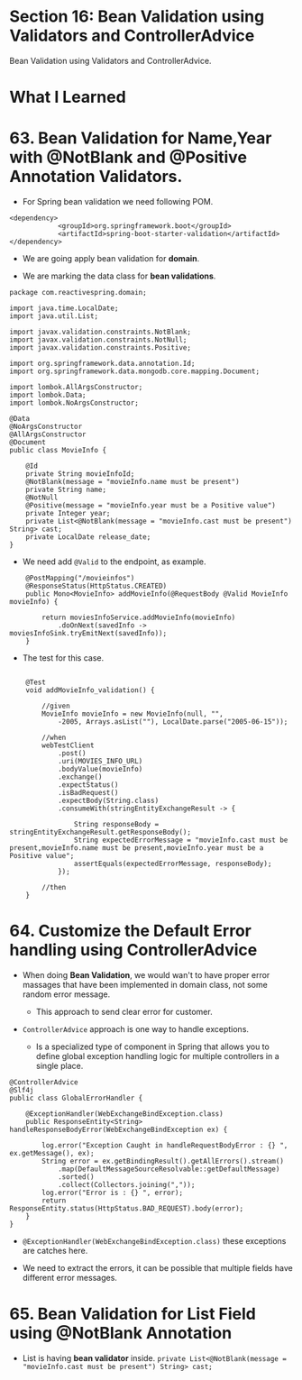# Section 16: Bean Validation using Validators and ControllerAdvice

Bean Validation using Validators and ControllerAdvice.

# What I Learned

# 63. Bean Validation for Name,Year with @NotBlank and @Positive Annotation Validators.

- For Spring bean validation we need following POM.

```
<dependency>
			<groupId>org.springframework.boot</groupId>
			<artifactId>spring-boot-starter-validation</artifactId>
</dependency>
```

- We are going apply bean validation for **domain**.

- We are marking the data class for **bean validations**.

```
package com.reactivespring.domain;

import java.time.LocalDate;
import java.util.List;

import javax.validation.constraints.NotBlank;
import javax.validation.constraints.NotNull;
import javax.validation.constraints.Positive;

import org.springframework.data.annotation.Id;
import org.springframework.data.mongodb.core.mapping.Document;

import lombok.AllArgsConstructor;
import lombok.Data;
import lombok.NoArgsConstructor;

@Data
@NoArgsConstructor
@AllArgsConstructor
@Document
public class MovieInfo {

    @Id
    private String movieInfoId;
    @NotBlank(message = "movieInfo.name must be present")
    private String name;
    @NotNull
    @Positive(message = "movieInfo.year must be a Positive value")
    private Integer year;
    private List<@NotBlank(message = "movieInfo.cast must be present") String> cast;
    private LocalDate release_date;
}

```

- We need add `@Valid` to the endpoint, as example.

```
    @PostMapping("/movieinfos")
    @ResponseStatus(HttpStatus.CREATED)
    public Mono<MovieInfo> addMovieInfo(@RequestBody @Valid MovieInfo movieInfo) {
        
        return moviesInfoService.addMovieInfo(movieInfo)
            .doOnNext(savedInfo -> moviesInfoSink.tryEmitNext(savedInfo));
    }

```

- The test for this case.

```

    @Test
    void addMovieInfo_validation() {

        //given
        MovieInfo movieInfo = new MovieInfo(null, "",
            -2005, Arrays.asList(""), LocalDate.parse("2005-06-15"));

        //when
        webTestClient
            .post()
            .uri(MOVIES_INFO_URL)
            .bodyValue(movieInfo)
            .exchange()
            .expectStatus()
            .isBadRequest()
            .expectBody(String.class)
            .consumeWith(stringEntityExchangeResult -> {

                String responseBody = stringEntityExchangeResult.getResponseBody();
                String expectedErrorMessage = "movieInfo.cast must be present,movieInfo.name must be present,movieInfo.year must be a Positive value";
                assertEquals(expectedErrorMessage, responseBody);
            });

        //then
    }

```

# 64. Customize the Default Error handling using ControllerAdvice

- When doing **Bean Validation**, we would wan't to have proper error massages that have been implemented in domain class, not some random error message.
    - This approach to send clear error for customer.

- `ControllerAdvice` approach is one way to handle exceptions.
    - Is a specialized type of component in Spring that allows you to define global exception handling logic for multiple controllers in a single place.
 

```
@ControllerAdvice
@Slf4j
public class GlobalErrorHandler {
    
    @ExceptionHandler(WebExchangeBindException.class)
    public ResponseEntity<String> handleResponseBodyError(WebExchangeBindException ex) {

        log.error("Exception Caught in handleRequestBodyError : {} ", ex.getMessage(), ex);
        String error = ex.getBindingResult().getAllErrors().stream()
            .map(DefaultMessageSourceResolvable::getDefaultMessage)
            .sorted()
            .collect(Collectors.joining(","));
        log.error("Error is : {} ", error);
        return ResponseEntity.status(HttpStatus.BAD_REQUEST).body(error);
    }
}
```

- `@ExceptionHandler(WebExchangeBindException.class)` these exceptions are catches here.

- We need to extract the errors, it can be possible that multiple fields have different error messages.

# 65. Bean Validation for List Field using @NotBlank Annotation

- List is having **bean validator** inside.
`private List<@NotBlank(message = "movieInfo.cast must be present") String> cast;`
